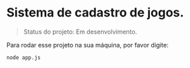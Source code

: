 <h1>Sistema de cadastro de jogos.</h1>

> Status do projeto: Em desenvolvimento.

Para rodar esse projeto na sua máquina, por favor digite:

```
node app.js
```

